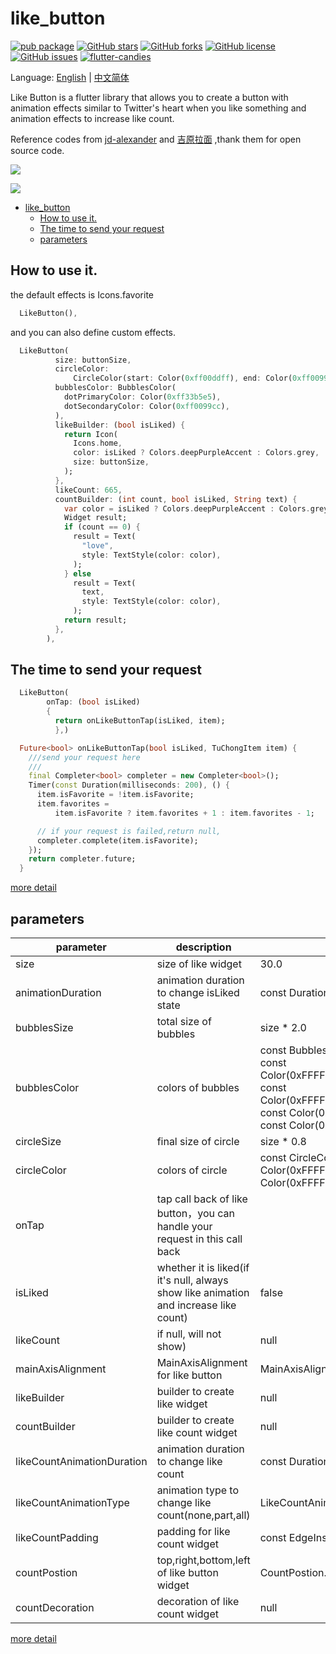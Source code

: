 # like_button

[![pub package](https://img.shields.io/pub/v/like_button.svg)](https://pub.dartlang.org/packages/like_button) [![GitHub stars](https://img.shields.io/github/stars/fluttercandies/like_button)](https://github.com/fluttercandies/like_button/stargazers) [![GitHub forks](https://img.shields.io/github/forks/fluttercandies/like_button)](https://github.com/fluttercandies/like_button/network)  [![GitHub license](https://img.shields.io/github/license/fluttercandies/like_button)](https://github.com/fluttercandies/like_button/blob/master/LICENSE)  [![GitHub issues](https://img.shields.io/github/issues/fluttercandies/like_button)](https://github.com/fluttercandies/like_button/issues) <a target="_blank" href="https://jq.qq.com/?_wv=1027&k=5bcc0gy"><img border="0" src="https://pub.idqqimg.com/wpa/images/group.png" alt="flutter-candies" title="flutter-candies"></a>

Language: [English](README.md) | [中文简体](README-ZH.md)

Like Button is a flutter library that allows you to create a button with animation effects similar to Twitter's heart when you like something and animation effects to increase like count.

Reference codes from [jd-alexander](https://github.com/jd-alexander/LikeButton) and [吉原拉面](https://github.com/yumi0629/FlutterUI/tree/master/lib/likebutton) ,thank them for open source code.


![](https://github.com/fluttercandies/Flutter_Candies/blob/master/gif/like_button/like_button.gif)

![](https://github.com/fluttercandies/Flutter_Candies/blob/master/gif/like_button/photo_view.gif)

- [like_button](#likebutton)
  - [How to use it.](#how-to-use-it)
  - [The time to send your request](#the-time-to-send-your-request)
  - [parameters](#parameters)

##  How to use it.

the default effects is Icons.favorite
```dart
  LikeButton(),
```

and you can also define custom effects.
```dart
  LikeButton(
          size: buttonSize,
          circleColor:
              CircleColor(start: Color(0xff00ddff), end: Color(0xff0099cc)),
          bubblesColor: BubblesColor(
            dotPrimaryColor: Color(0xff33b5e5),
            dotSecondaryColor: Color(0xff0099cc),
          ),
          likeBuilder: (bool isLiked) {
            return Icon(
              Icons.home,
              color: isLiked ? Colors.deepPurpleAccent : Colors.grey,
              size: buttonSize,
            );
          },
          likeCount: 665,
          countBuilder: (int count, bool isLiked, String text) {
            var color = isLiked ? Colors.deepPurpleAccent : Colors.grey;
            Widget result;
            if (count == 0) {
              result = Text(
                "love",
                style: TextStyle(color: color),
              );
            } else
              result = Text(
                text,
                style: TextStyle(color: color),
              );
            return result;
          },
        ),
```

## The time to send your request
```dart
  LikeButton(
        onTap: (bool isLiked) 
        {
          return onLikeButtonTap(isLiked, item);
          },)
```

```dart
  Future<bool> onLikeButtonTap(bool isLiked, TuChongItem item) {
    ///send your request here
    ///
    final Completer<bool> completer = new Completer<bool>();
    Timer(const Duration(milliseconds: 200), () {
      item.isFavorite = !item.isFavorite;
      item.favorites =
          item.isFavorite ? item.favorites + 1 : item.favorites - 1;

      // if your request is failed,return null,
      completer.complete(item.isFavorite);
    });
    return completer.future;
  }
```
[more detail](https://github.com/fluttercandies/like_button/blob/master/example/lib/photo_view_demo.dart)


## parameters
| parameter                  | description                                                                           | default                                                                                                                                                                               |
| -------------------------- | ------------------------------------------------------------------------------------- | ------------------------------------------------------------------------------------------------------------------------------------------------------------------------------------- |
| size                       | size of like widget                                                                   | 30.0                                                                                                                                                                                  |
| animationDuration          | animation duration to change isLiked state                                            | const Duration(milliseconds: 1000)                                                                                                                                                    |
| bubblesSize                | total size of bubbles                                                                 | size * 2.0                                                                                                                                                                            |
| bubblesColor               | colors of bubbles                                                                     | const BubblesColor(dotPrimaryColor: const Color(0xFFFFC107),dotSecondaryColor: const Color(0xFFFF9800),dotThirdColor: const Color(0xFFFF5722),dotLastColor: const Color(0xFFF44336),) |
| circleSize                 | final size of circle                                                                  | size * 0.8                                                                                                                                                                            |
| circleColor                | colors of circle                                                                      | const CircleColor(start: const Color(0xFFFF5722), end: const Color(0xFFFFC107)                                                                                                        |
| onTap                      | tap call back of like button，you can handle your request in this call back           |                                                                                                                                                                                       |
| isLiked                    | whether it is liked(if it's null, always show like animation and increase like count) | false                                                                                                                                                                                 |
| likeCount                  | if null, will not show)                                                               | null                                                                                                                                                                                  |
| mainAxisAlignment          | MainAxisAlignment for like button                                                     | MainAxisAlignment.center                                                                                                                                                              |
| likeBuilder                | builder to create like widget                                                         | null                                                                                                                                                                                  |
| countBuilder               | builder to create like count widget                                                   | null                                                                                                                                                                                  |
| likeCountAnimationDuration | animation duration to change like count                                               | const Duration(milliseconds: 500)                                                                                                                                                     |
| likeCountAnimationType     | animation type to change like count(none,part,all)                                    | LikeCountAnimationType.part                                                                                                                                                           |
| likeCountPadding           | padding for like count widget                                                         | const EdgeInsets.only(left: 3.0)                                                                                                                                                      |
| countPostion               | top,right,bottom,left of like button widget                                           | CountPostion.right                                                                                                                                                                    |
| countDecoration            | decoration of like count widget                                                       | null                                                                                                                                                                                  |

[more detail](https://github.com/fluttercandies/like_button/tree/master/example/lib)

